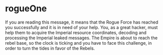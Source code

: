 # rogueOne
If you are reading this message, it means that the Rogue Force has reached you successfully and it is in need of your help. You, as a great hacker, must help them to acquire the Imperial resource coordinates, decoding and processing the Imperial leaked messages. The Empire is about to reach the rebel base, so the clock is ticking and you have to face this challenge, in order to turn the tides in favor of the Rebels.
